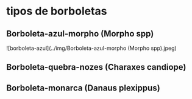 # tipos de borboletas

## Borboleta-azul-morpho (Morpho spp)


![borboleta-azul](../img/Borboleta-azul-morpho (Morpho spp).jpeg)



## Borboleta-quebra-nozes (Charaxes candiope)


## Borboleta-monarca (Danaus plexippus)